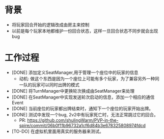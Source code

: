 # 背景
- 将玩家回合开始的逻辑改成由房主来控制
- 以前是每个玩家本地都维护一份回合状态，这样一旦回合状态不同步就会出现bug

# 工作过程
- [DONE] 添加定义SeatManager,用于管理一个座位中的玩家的信息
	- 动机: 做这个东西是因为一个座位上可能有多个玩家，为了兼容另外一种同一队的玩家可以同时出牌的模式
- [DONE] 将TurnManager中更换轮次换成由SeatManager来处理
- [DONE] 在SeatManager中实现发送轮次启动的信息，添加一个相应的通信Event
- [DONE] 当前座位的玩家都出牌结束时，通知下一个座位的玩家开始出牌。
- [DONE] 测试中发现一个bug, 2v2中有玩家死亡时，无法正常跳过它的回合。
	- PR: https://github.com/shulingWarm/PVP-in-the-spire/commit/06b0f11b96732a1cf6d84b3e678325808974fdcd
- [TO-DO] 在虚拟机里面用真实的服务器来测试。
 
